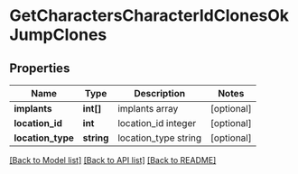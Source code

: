 # GetCharactersCharacterIdClonesOkJumpClones

## Properties
Name | Type | Description | Notes
------------ | ------------- | ------------- | -------------
**implants** | **int[]** | implants array | [optional] 
**location_id** | **int** | location_id integer | [optional] 
**location_type** | **string** | location_type string | [optional] 

[[Back to Model list]](../README.md#documentation-for-models) [[Back to API list]](../README.md#documentation-for-api-endpoints) [[Back to README]](../README.md)


